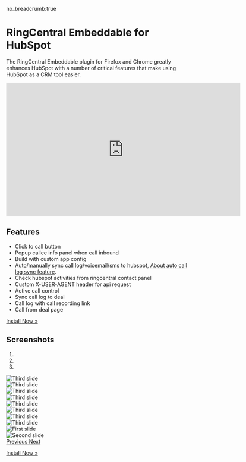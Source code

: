no_breadcrumb:true

# RingCentral Embeddable for HubSpot

The RingCentral Embeddable plugin for Firefox and Chrome greatly enhances HubSpot with a number of critical features that make using HubSpot as a CRM tool easier. 

<iframe src="https://www.youtube.com/embed/BtWgvuMvL74?modestbranding=1&rel=0&theme=light" width="630" height="360" frameborder="0" allow="accelerometer; autoplay; encrypted-media; gyroscope; picture-in-picture" allowfullscreen></iframe>

## Features

- Click to call button
- Popup callee info panel when call inbound
- Build with custom app config
- Auto/manually sync call log/voicemail/sms to hubspot, [About auto call log sync feature](https://github.com/ringcentral/hubspot-embeddable-ringcentral-phone/issues/137).
- Check hubspot activities from ringcentral contact panel
- Custom X-USER-AGENT header for api request
- Active call control
- Sync call log to deal
- Call log with call recording link
- Call from deal page

<a class="btn btn-primary" href="install/">Install Now &raquo;</a>

## Screenshots

<div id="carouselExampleIndicators" class="carousel slide" data-ride="carousel">
  <ol class="carousel-indicators">
    <li data-target="#carouselExampleIndicators" data-slide-to="0" class="active"></li>
    <li data-target="#carouselExampleIndicators" data-slide-to="1"></li>
    <li data-target="#carouselExampleIndicators" data-slide-to="2"></li>
  </ol>
  <div class="carousel-inner">
    <div class="carousel-item">
      <img class="d-block w-100" src="./img/screenshots/hubspot-list2.png" alt="Third slide">
    </div>
    <div class="carousel-item">
      <img class="d-block w-100" src="./img/screenshots/hs1.png" alt="Third slide">
    </div>
    <div class="carousel-item">
      <img class="d-block w-100" src="./img/screenshots/hs2.png" alt="Third slide">
    </div>
    <div class="carousel-item">
      <img class="d-block w-100" src="./img/screenshots/hs3.png" alt="Third slide">
    </div>
    <div class="carousel-item">
      <img class="d-block w-100" src="./img/screenshots/hs4.png" alt="Third slide">
    </div>
    <div class="carousel-item">
      <img class="d-block w-100" src="./img/screenshots/hs5.png" alt="Third slide">
    </div>
    <div class="carousel-item">
      <img class="d-block w-100" src="./img/screenshots/hs6.png" alt="Third slide">
    </div>
    <div class="carousel-item">
      <img class="d-block w-100" src="./img/screenshots/hs7.png" alt="Third slide">
    </div>
    <div class="carousel-item active">
      <img class="d-block w-100" src="./img/screenshots/hubspot-btn2.png" alt="First slide">
    </div>
    <div class="carousel-item">
      <img class="d-block w-100" src="./img/screenshots/hubspot1.png" alt="Second slide">
    </div>
  </div>
  <a class="carousel-control-prev" href="#carouselExampleIndicators" role="button" data-slide="prev">
    <span class="carousel-control-prev-icon" aria-hidden="true"></span>
    <span class="sr-only">Previous</span>
  </a>
  <a class="carousel-control-next" href="#carouselExampleIndicators" role="button" data-slide="next">
    <span class="carousel-control-next-icon" aria-hidden="true"></span>
    <span class="sr-only">Next</span>
  </a>
</div>

<a class="btn btn-primary" href="install/">Install Now &raquo;</a>